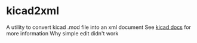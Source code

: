 # kicad2xml
A utility to convert kicad .mod file into an xml document
See [kicad docs](https://dev-docs.kicad.org/en/file-formats/sexpr-intro/index.html)
for more information Why simple edit didn't work
